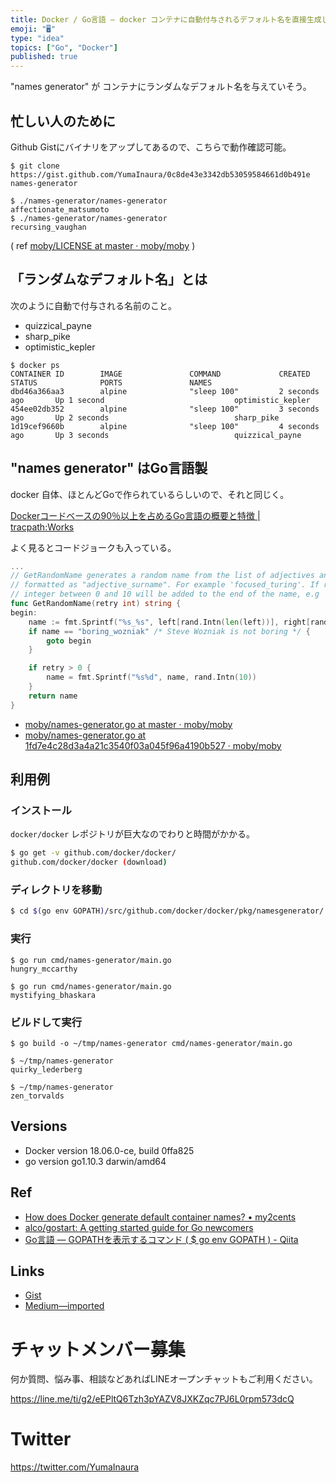 ```yaml
---
title: Docker / Go言語 — docker コンテナに自動付与されるデフォルト名を直接生成してみる
emoji: "🖥"
type: "idea"
topics: ["Go", "Docker"]
published: true
---
```


"names generator" が コンテナにランダムなデフォルト名を与えていそう。

## 忙しい人のために

Github Gistにバイナリをアップしてあるので、こちらで動作確認可能。

```
$ git clone https://gist.github.com/YumaInaura/0c8de43e3342db53059584661d0b491e names-generator
```

```
$ ./names-generator/names-generator
affectionate_matsumoto
$ ./names-generator/names-generator
recursing_vaughan
```

( ref [moby/LICENSE at master · moby/moby](https://github.com/moby/moby/blob/master/LICENSE) )


## 「ランダムなデフォルト名」とは

次のように自動で付与される名前のこと。

- quizzical_payne
- sharp_pike
- optimistic_kepler

```
$ docker ps
CONTAINER ID        IMAGE               COMMAND             CREATED             STATUS              PORTS               NAMES
dbd46a366aa3        alpine              "sleep 100"         2 seconds ago       Up 1 second                             optimistic_kepler
454ee02db352        alpine              "sleep 100"         3 seconds ago       Up 2 seconds                            sharp_pike
1d19cef9660b        alpine              "sleep 100"         4 seconds ago       Up 3 seconds                            quizzical_payne
```

## "names generator" はGo言語製

docker 自体、ほとんどGoで作られているらしいので、それと同じく。

[Dockerコードベースの90％以上を占めるGo言語の概要と特徴 | tracpath:Works](http://tracpath.com/works/development/the_go_programming_language/)

よく見るとコードジョークも入っている。

```go
...
// GetRandomName generates a random name from the list of adjectives and surnames in this package
// formatted as "adjective_surname". For example 'focused_turing'. If retry is non-zero, a random
// integer between 0 and 10 will be added to the end of the name, e.g `focused_turing3`
func GetRandomName(retry int) string {
begin:
	name := fmt.Sprintf("%s_%s", left[rand.Intn(len(left))], right[rand.Intn(len(right))])
	if name == "boring_wozniak" /* Steve Wozniak is not boring */ {
		goto begin
	}

	if retry > 0 {
		name = fmt.Sprintf("%s%d", name, rand.Intn(10))
	}
	return name
}
```

- [moby/names-generator.go at master · moby/moby](https://github.com/moby/moby/blob/master/pkg/namesgenerator/names-generator.go)
- [moby/names-generator.go at 1fd7e4c28d3a4a21c3540f03a045f96a4190b527 · moby/moby](https://github.com/moby/moby/blob/1fd7e4c28d3a4a21c3540f03a045f96a4190b527/pkg/namesgenerator/names-generator.go)


## 利用例

### インストール

`docker/docker` レポジトリが巨大なのでわりと時間がかかる。

```sh
$ go get -v github.com/docker/docker/
github.com/docker/docker (download)
```

### ディレクトリを移動

```sh
$ cd $(go env GOPATH)/src/github.com/docker/docker/pkg/namesgenerator/
```

### 実行

```
$ go run cmd/names-generator/main.go
hungry_mccarthy
```

```
$ go run cmd/names-generator/main.go
mystifying_bhaskara
```

### ビルドして実行

```
$ go build -o ~/tmp/names-generator cmd/names-generator/main.go
```

```
$ ~/tmp/names-generator
quirky_lederberg
```

```
$ ~/tmp/names-generator
zen_torvalds
```

## Versions

- Docker version 18.06.0-ce, build 0ffa825
- go version go1.10.3 darwin/amd64

## Ref

- [How does Docker generate default container names? • my2cents](https://frightanic.com/computers/docker-default-container-names/)
- [alco/gostart: A getting started guide for Go newcomers](https://github.com/alco/gostart)
- [Go言語 — GOPATHを表示するコマンド ( $ go env GOPATH ) - Qiita](https://qiita.com/YumaInaura/items/3372186e2c11a45c65d8)

## Links

- [Gist](https://gist.github.com/YumaInaura/0c8de43e3342db53059584661d0b491e)
- [Medium—imported](https://medium.com/supersonic-generation/docker-use-names-generator-made-by-golang-like-docker-container-default-randomized-name-2b5c860bca36)








<!-- Update From Qiita API -->

# チャットメンバー募集


何か質問、悩み事、相談などあればLINEオープンチャットもご利用ください。

https://line.me/ti/g2/eEPltQ6Tzh3pYAZV8JXKZqc7PJ6L0rpm573dcQ





# Twitter


https://twitter.com/YumaInaura


<!-- Update From Qiita API -->


